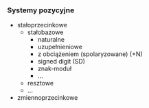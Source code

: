 ### Systemy pozycyjne

* stałoprzecinkowe
	* stałobazowe
		* naturalne
		* uzupełnieniowe
		* z obciążeniem (spolaryzowane) (+N)
		* signed digit (SD)
		* znak-moduł
		* ...
	* resztowe
	* ...
* zmiennoprzecinkowe
